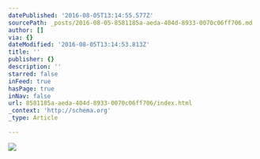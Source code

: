 ```yaml
---
datePublished: '2016-08-05T13:14:55.577Z'
sourcePath: _posts/2016-08-05-8581185a-aeda-404d-8933-0070c06ff706.md
author: []
via: {}
dateModified: '2016-08-05T13:14:53.813Z'
title: ''
publisher: {}
description: ''
starred: false
inFeed: true
hasPage: true
inNav: false
url: 8581185a-aeda-404d-8933-0070c06ff706/index.html
_context: 'http://schema.org'
_type: Article

---
```

![](https://the-grid-user-content.s3-us-west-2.amazonaws.com/069c99a7-58ce-4b9b-8af0-a25239d012fe.jpg)